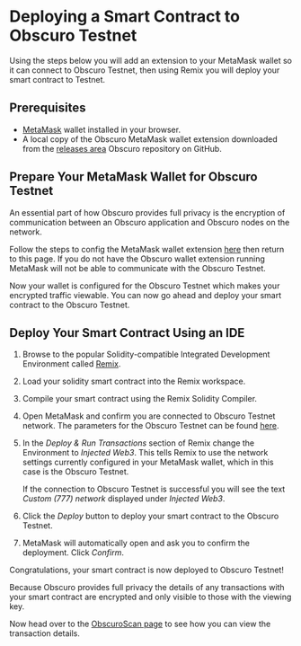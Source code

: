 # Deploying a Smart Contract to Obscuro Testnet
Using the steps below you will add an extension to your MetaMask wallet so it can connect to Obscuro Testnet, then using Remix you will deploy your smart contract to Testnet.

## Prerequisites
* [MetaMask](https://metamask.io/) wallet installed in your browser.
* A local copy of the Obscuro MetaMask wallet extension downloaded from the [releases area](https://github.com/obscuronet/go-obscuro/releases) Obscuro repository on GitHub.

## Prepare Your MetaMask Wallet for Obscuro Testnet
An essential part of how Obscuro provides full privacy is the encryption of communication between an Obscuro application and Obscuro nodes on the network.

Follow the steps to config the MetaMask wallet extension [here](wallet-extension.md) then return to this page. If you do not have the Obscuro wallet extension running MetaMask will not be able to communicate with the Obscuro Testnet. 

Now your wallet is configured for the Obscuro Testnet which makes your encrypted traffic viewable. You can now go ahead and deploy your smart contract to the Obscuro Testnet.

## Deploy Your Smart Contract Using an IDE
1. Browse to the popular Solidity-compatible Integrated Development Environment called [Remix](https://remix.ethereum.org/).

1. Load your solidity smart contract into the Remix workspace.

1. Compile your smart contract using the Remix Solidity Compiler.

1. Open MetaMask and confirm you are connected to Obscuro Testnet network. The parameters for the Obscuro Testnet can be found [here](./essentials.md).

1. In the _Deploy & Run Transactions_ section of Remix change the Environment to _Injected Web3_. This tells Remix to use the network settings currently configured in your MetaMask wallet, which in this case is the Obscuro Testnet.

    If the connection to Obscuro Testnet is successful you will see the text _Custom (777) network_ displayed under _Injected Web3_.

1. Click the _Deploy_ button to deploy your smart contract to the Obscuro Testnet.

1. MetaMask will automatically open and ask you to confirm the deployment. Click _Confirm_.

Congratulations, your smart contract is now deployed to Obscuro Testnet!

Because Obscuro provides full privacy the details of any transactions with your smart contract are encrypted and only visible to those with the viewing key.

Now head over to the [ObscuroScan page](./obscuroscan.md) to see how you can view the transaction details.
